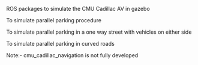 ROS packages to simulate the CMU Cadillac AV in gazebo

To simulate parallel parking procedure



To simulate parallel parking in a one way street with vehicles on either side



To simulate parallel parking in curved roads

Note:- cmu_cadillac_navigation is not fully developed
